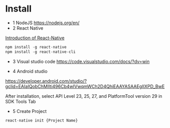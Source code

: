 # Install

* 1 NodeJS
https://nodejs.org/en/
* 2 React Native

[Introduction of React-Native](https://facebook.github.io/react-native/docs/getting-started.html)
```js
npm install -g react-native
npm install -g react-native-cli
```
* 3 Visual studio code
https://code.visualstudio.com/docs/?dv=win

* 4 Android studio

https://developer.android.com/studio/?gclid=EAIaIQobChMIlti496Cb4wIVwqmWCh2D4QhiEAAYASAAEgIIXPD_BwE

After installation, select API Level 23, 25, 27, and PlatformTool version 29 in SDK Tools Tab

* 5 Create Project

```js
react-native init {Project Name}
```
